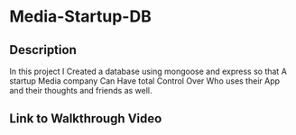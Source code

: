 # Media-Startup-DB
## Description
In this project I Created a database using mongoose and express so that A startup Media company Can Have total Control Over Who uses their App and their thoughts and friends as well.

## Link to Walkthrough Video
